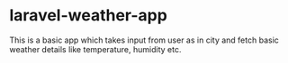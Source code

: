 # laravel-weather-app
This is a basic app which takes input from user as in city and fetch basic weather details like temperature, humidity etc.
